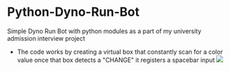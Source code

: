 # Python-Dyno-Run-Bot
Simple Dyno Run Bot with python modules as a part of my university admission interview project
- The code works by creating a virtual box that constantly scan for a color value once that box detects a "CHANGE" it registers a spacebar input 
![](trex_output.png)
